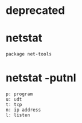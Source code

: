 # deprecated

# netstat
    package net-tools

# netstat -putnl
    p: program
    u: udt
    t: tcp
    n: ip address
    l: listen

